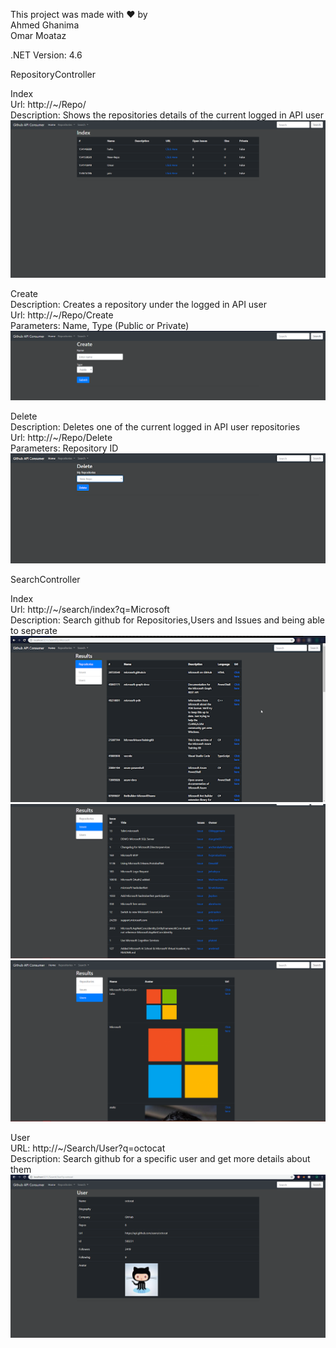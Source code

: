 This project was made with ♥ by <br>
Ahmed Ghanima <br>
Omar Moataz <br> 

.NET Version: 4.6 <br>

RepositoryController <br> 

Index <br>
Url: http://~/Repo/ <br>
Description: Shows the repositories details of the current logged in API user <br>
![alt text](https://github.com/OmarMoataz/Github-API-Consumer/blob/master/Docs%20Images/my_repositories.png) <br>



Create <br>
Description: Creates a repository under the logged in API user <br>
Url: http://~/Repo/Create <br>
Parameters: Name, Type (Public or Private) <br>
![alt text](https://github.com/OmarMoataz/Github-API-Consumer/blob/master/Docs%20Images/create_repository.png) <br>


Delete <br>
Description: Deletes one of the current logged in API user repositories <br>
Url: http://~/Repo/Delete <br>
Parameters: Repository ID <br>
![alt text](https://github.com/OmarMoataz/Github-API-Consumer/blob/master/Docs%20Images/delete_repository.png) <br>


SearchController <br>

Index <br>
Url: http://~/search/index?q=Microsoft <br>
Description: Search github for Repositories,Users and Issues and being able to seperate <br>
![alt text](https://github.com/OmarMoataz/Github-API-Consumer/blob/master/Docs%20Images/search_repositories.png) <br>
![alt text](https://github.com/OmarMoataz/Github-API-Consumer/blob/master/Docs%20Images/search_issues.png) <br>
![alt text](https://github.com/OmarMoataz/Github-API-Consumer/blob/master/Docs%20Images/search_users.png) <br>


User <br>
URL: http://~/Search/User?q=octocat <br>
Description: Search github for a specific user and get more details about them <br>
![alt text](https://github.com/OmarMoataz/Github-API-Consumer/blob/master/Docs%20Images/search_user.png)
